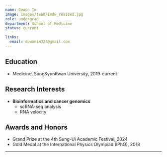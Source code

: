 ```yaml
---
name: Dowon Im
image: images/team/imdw_resized.jpg
role: undergrad
department: School of Medicine
status: current

links:
  email: dowonim323@gmail.com
---
```


## **Education**
* Medicine, SungKyunKwan University, 2019-current

## **Research Interests**

* **Bioinformatics and cancer genomics**
    - scRNA-seq analysis
    - RNA velocity

## **Awards and Honors**

* Grand Prize at the 4th Sung-Ui Academic Festival, 2024
* Gold Medal at the International Physics Olympiad (IPhO), 2018

---



